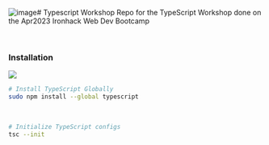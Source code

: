 ![image](https://github.com/bernardomelo-ironhack-WDLT/typescript-workshop/assets/128500694/1a3080dd-3007-4d43-aec1-6140c6279818)# Typescript Workshop
Repo for the TypeScript Workshop done on the Apr2023 Ironhack Web Dev Bootcamp

<br>

### Installation 

<img src="https://preview.redd.it/0xf43gku4fh31.png?auto=webp&s=196354fc2818f3321797dd88540d594d9568dcb9"/>

```bash
# Install TypeScript Globally
sudo npm install --global typescript
```

<br>

```bash
# Initialize TypeScript configs 
tsc --init
```

<br>
